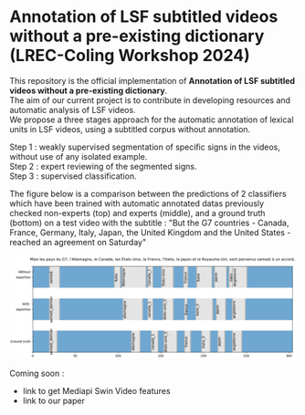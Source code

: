 # Annotation of LSF subtitled videos without a pre-existing dictionary (LREC-Coling Workshop 2024)

This repository is the official implementation of **Annotation of LSF subtitled videos without a pre-existing dictionary**.  
The aim of our current project is to contribute in developing resources and automatic analysis of LSF videos.  
We propose a three stages approach for the automatic annotation of lexical units in LSF videos, using a subtitled corpus without annotation.  

Step 1 : weakly supervised segmentation of specific signs in the videos, without use of any isolated example.  
Step 2 : expert reviewing of the segmented signs.  
Step 3 : supervised classification.  

The figure below is a comparison between the predictions of 2 classifiers which have been trained with automatic annotated datas previously checked non-experts (top) and experts (middle), and a ground truth (bottom) on a test video with the subtitle : "But the G7 countries -
Canada, France, Germany, Italy, Japan, the United Kingdom and the United States - reached an agreement on Saturday"

 ![Comparison between the predictions of the non-expert (top), the expert (middle) classifiers and a ground truth (bottom) on a test video](images/g7_new.png)

Coming soon :  
- link to get Mediapi Swin Video features  
- link to our paper